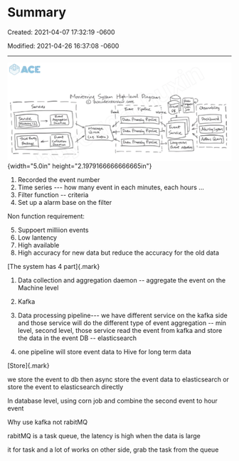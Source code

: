 # Summary 

Created: 2021-04-07 17:32:19 -0600

Modified: 2021-04-26 16:37:08 -0600

---

![( 叫 メ ・ 9 の お 中 0 爿 , つ レ ! : d 9 - の ? ノ ~ れ 礬 。 祕 フ 0 〇 ル 、 ろ ](../../media/Metric-Watchdog-Summary-image1.png){width="5.0in" height="2.1979166666666665in"}





1.  Recorded the event number
2.  Time series --- how many event in each minutes, each hours ...
3.  Filter function -- criteria
4.  Set up a alarm base on the filter



Non function requirement:

5.  Suppoert milliion events
6.  Low lantency
7.  High available
8.  High accuracy for new data but reduce the accuracy for the old data



[The system has 4 part]{.mark}

1.  Data collection and aggregation daemon -- aggregate the event on the Machine level
2.  Kafka
3.  Data processing pipeline--- we have different service on the kafka side and those service will do the different type of event aggregation -- min level, second level, those service read the event from kafka and store the data in the event DB -- elasticsearch



4.  one pipeline will store event data to Hive for long term data







[Store]{.mark}



we store the event to db then async store the event data to elasticsearch or store the event to elasticsearch directly







In database level, using corn job and combine the second event to hour event





Why use kafka not rabitMQ



rabitMQ is a task queue, the latency is high when the data is large



it for task and a lot of works on other side, grab the task from the queue



